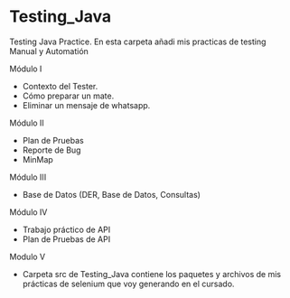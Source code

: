 # Testing_Java
Testing Java Practice.
En esta carpeta añadi mis practicas de testing Manual y Automatión

Módulo I
-	Contexto del Tester.
-	Cómo preparar un mate.
-	Eliminar un mensaje de whatsapp.


Módulo II
-	Plan de Pruebas
-	Reporte de Bug
-	MinMap

Módulo III
-	Base de Datos (DER, Base de Datos, Consultas)

Módulo IV
-	Trabajo práctico de API
-	Plan de Pruebas de API

Modulo V
- Carpeta src de Testing_Java contiene los paquetes y archivos de mis prácticas de selenium que voy generando en el cursado.  
